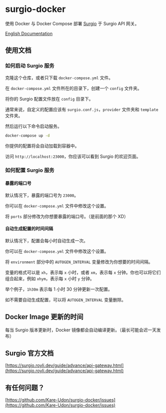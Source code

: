 # surgio-docker

使用 Docker 与 Docker Compose 部署 [Surgio](https://github.com/surgioproject/surgio) 于 Surgio API 网关。

[English Documentation](./README.md)

## 使用文档

### 如何启动 Surgio 服务

克隆这个仓库，或者只下载 `docker-compose.yml` 文件。

在 `docker-compose.yml` 文件所在的目录下，创建一个 `config` 文件夹。

将你的 Surgio 配置文件放在 `config` 目录下。

通常来说，自定义的配置应该有 `surgio.conf.js`，`provider` 文件夹和 `template` 文件夹。

然后运行以下命令启动服务。

```bash
docker-compose up -d
```

你提供的配置将会自动加载到容器中。

访问 `http://localhost:23000`，你应该可以看到 Surgio 的欢迎页面。

### 如何配置 Surgio 服务

#### 暴露的端口号

默认情况下，暴露的端口号为 `23000`。

你可以在 `docker-compose.yml` 文件中修改这个设置。

将 `ports` 部分修改为你想要暴露的端口号。（是前面的那个 XD）

#### 自动生成配置的时间间隔

默认情况下，配置会每小时自动生成一次。

你可以在 `docker-compose.yml` 文件中修改这个设置。

将 `environment` 部分中的 `AUTOGEN_INTERVAL` 变量修改为你想要的时间间隔。

变量的格式可以是 `xh`，表示每 `x` 小时，或者 `xm`，表示每 `x` 分钟。你也可以将它们组合起来，例如 `xhym`，表示每 `x` 小时 `y` 分钟。

举个例子，`1h30m` 表示每 1 小时 30 分钟更新一次配置。

如不需要自动生成配置，可以将 `AUTOGEN_INTERVAL` 变量删除。

## Docker Image 更新的时间

每当 Surgio 版本更新时，Docker 镜像都会自动编译更新。（最长可能会迟一天发布）

## Surgio 官方文档

[https://surgio.royli.dev/guide/advance/api-gateway.html](https://surgio.royli.dev/guide/advance/api-gateway.html)


## 有任何问题？

[https://github.com/Kare-Udon/surgio-docker/issues](https://github.com/Kare-Udon/surgio-docker/issues)
